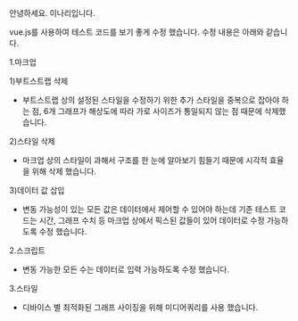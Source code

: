 안녕하세요.
이나리입니다.

vue.js를 사용하여 테스트 코드를 보기 좋게 수정 했습니다.
수정 내용은 아래와 같습니다.

1.마크업

1)부트스트랩 삭제
  - 부트스트랩 상의 설정된 스타일을 수정하기 위한 추가 스타일을 중복으로 잡아야 하는 점, 6개 그래프가 해상도에 따라 가로 사이즈가 통일되지 않는 점 때문에 삭제했습니다.

2)스타일 삭제
  - 마크업 상의 스타일이 과해서 구조를 한 눈에 알아보기 힘들기 때문에 시각적 효율을 위해 삭제 했습니다.

3)데이터 값 삽입
  - 변동 가능성이 있는 모든 값은 데이터에서 제어할 수 있어야 하는데 기존 테스트 코드는 시간, 그래프 수치 등 마크업 상에서 픽스된 값들이 있어 데이터로 수정 가능하도록 수정 했습니다.


2.스크립트
  - 변동 가능한 모든 수는 데이터로 입력 가능하도록 수정 했습니다.


3.스타일
  - 디바이스 별 최적화된 그래프 사이징을 위해 미디어쿼리를 사용 했습니다.
